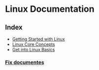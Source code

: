 # Linux Documentation

## Index

- [Getting Started with Linux](common/start-with-linux/index.md)
- [Linux Core Concepts](common/linux-core-concepts/index.md)
- [Get into Linux Basics](common/linux-basics/index.md)


### [Fix documentes](release/FIXME.md)